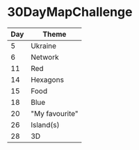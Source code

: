 # 30DayMapChallenge

| Day | Theme | 
| - | - |
| 5 | Ukraine |
| 6 | Network |
| 11 | Red |
| 14 | Hexagons |
| 15 | Food |
| 18 | Blue |
| 20 | "My favourite"|
| 26 | Island(s) |
| 28 | 3D |


